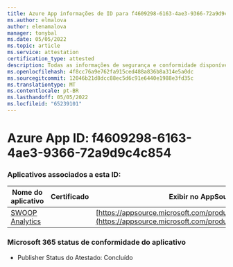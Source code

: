 ```yaml
---
title: Azure App informações de ID para f4609298-6163-4ae3-9366-72a9d9c4c854
ms.author: elmalova
author: elenamalova
manager: tonybal
ms.date: 05/05/2022
ms.topic: article
ms.service: attestation
certification_type: attested
description: Todas as informações de segurança e conformidade disponíveis para f4609298-6163-4ae3-9366-72a9d9c4c854.
ms.openlocfilehash: 4f8cc76a9e762fa915ced488a836b8a314e5a0dc
ms.sourcegitcommit: 12046b21d8dcc88ec5d6c91e6440e1988e3fd35c
ms.translationtype: MT
ms.contentlocale: pt-BR
ms.lasthandoff: 05/05/2022
ms.locfileid: "65239101"
---
```

# <a name="azure-app-id-f4609298-6163-4ae3-9366-72a9d9c4c854"></a>Azure App ID: f4609298-6163-4ae3-9366-72a9d9c4c854


### <a name="apps-associated-with-this-id"></a>Aplicativos associados a esta ID:
| **Nome do aplicativo** | **Certificado** | **Exibir no AppSource** |
|--------------|---------------|-----------------------|
| [SWOOP Analytics](../forward/WA200000877.md) |  | [https://appsource.microsoft.com/product/office/WA200000877](https://appsource.microsoft.com/product/office/WA200000877) |

### <a name="microsoft-365-app-compliance-status"></a>Microsoft 365 status de conformidade do aplicativo
- Publisher Status do Atestado: Concluído
